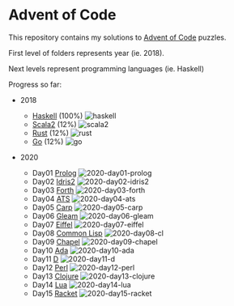 # Advent of Code

This repository contains my solutions to [Advent of Code](https://adventofcode.com) puzzles.

First level of folders represents year (ie. 2018).

Next levels represent programming languages (ie. Haskell)

Progress so far:

- 2018

  - [Haskell](https://www.haskell.org/) (100%) ![haskell](https://github.com/lambda-mike/aoc/workflows/haskell/badge.svg?branch=master)
  - [Scala2](https://scala-lang.org/) (12%) ![scala2](https://github.com/lambda-mike/aoc/workflows/scala2/badge.svg?branch=master)
  - [Rust](https://www.rust-lang.org/) (12%) ![rust](https://github.com/lambda-mike/aoc/workflows/rust/badge.svg?branch=master)
  - [Go](https://golang.org/) (12%) ![go](https://github.com/lambda-mike/aoc/workflows/go/badge.svg)
  
- 2020

  - Day01 [Prolog](http://gprolog.org/) ![2020-day01-prolog](https://github.com/lambda-mike/aoc/workflows/2020-day01-prolog/badge.svg?branch=master)
  - Day02 [Idris2](https://github.com/idris-lang/Idris2) ![2020-day02-idris2](https://github.com/lambda-mike/aoc/workflows/2020-day02-idris2/badge.svg?branch=master)
  - Day03 [Forth](https://www.gnu.org/software/gforth/) ![2020-day03-forth](https://github.com/lambda-mike/aoc/workflows/2020-day03-forth/badge.svg?branch=master)
  - Day04 [ATS](http://www.ats-lang.org/) ![2020-day04-ats](https://github.com/lambda-mike/aoc/workflows/2020-day04-ats/badge.svg?branch=master)
  - Day05 [Carp](https://github.com/carp-lang/carp) ![2020-day05-carp](https://github.com/lambda-mike/aoc/workflows/2020-day05-carp/badge.svg?branch=master)
  - Day06 [Gleam](https://gleam.run/) ![2020-day06-gleam](https://github.com/lambda-mike/aoc/workflows/2020-day06-gleam/badge.svg?branch=master)
  - Day07 [Eiffel](https://www.liberty-eiffel.org) ![2020-day07-eiffel](https://github.com/lambda-mike/aoc/workflows/2020-day07-eiffel/badge.svg?branch=master)
  - Day08 [Common Lisp](https://lisp-lang.org) ![2020-day08-cl](https://github.com/lambda-mike/aoc/workflows/2020-day08-cl/badge.svg?branch=master)
  - Day09 [Chapel](https://chapel-lang.org) ![2020-day09-chapel](https://github.com/lambda-mike/aoc/workflows/2020-day09-chapel/badge.svg?branch=master)
  - Day10 [Ada](https://www.adacore.com/about-ada) ![2020-day10-ada](https://github.com/lambda-mike/aoc/workflows/2020-day10-ada/badge.svg?branch=master)
  - Day11 [D](https://dlang.org) ![2020-day11-d](https://github.com/lambda-mike/aoc/workflows/2020-day11-d/badge.svg?branch=master)
  - Day12 [Perl](https://www.perl.org) ![2020-day12-perl](https://github.com/lambda-mike/aoc/workflows/2020-day12-perl/badge.svg?branch=master)
  - Day13 [Clojure](https://clojure.org) ![2020-day13-clojure](https://github.com/lambda-mike/aoc/workflows/2020-day13-clojure/badge.svg?branch=master)
  - Day14 [Lua](https://www.lua.org) ![2020-day14-lua](https://github.com/lambda-mike/aoc/workflows/2020-day14-lua/badge.svg?branch=master)
  - Day15 [Racket](https://docs.racket-lang.org) ![2020-day15-racket](https://github.com/lambda-mike/aoc/workflows/2020-day15-racket/badge.svg?branch=master)

